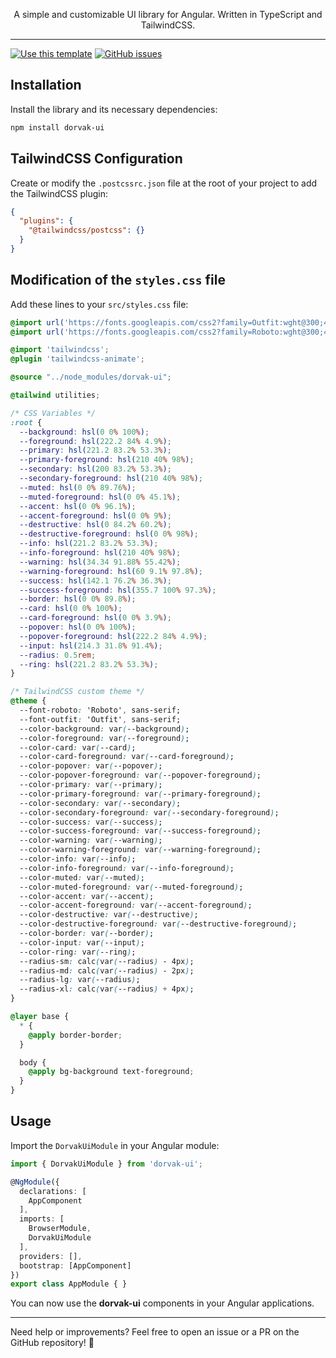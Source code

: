 <p align="center">
  A simple and customizable UI library for Angular. Written in TypeScript and TailwindCSS.
</p>

---

[![Use this template](https://img.shields.io/badge/-Use%20this%20template-brightgreen?style=for-the-badge)](https://github.com/DorvakOff/Dorvak-UI-Template)
[![GitHub issues](https://img.shields.io/github/issues/DorvakOff/Dorvak-UI?style=for-the-badge)](https://github.com/DorvakOff/Dorvak-UI/issues)

## Installation

Install the library and its necessary dependencies:

```sh
npm install dorvak-ui
```

## TailwindCSS Configuration

Create or modify the `.postcssrc.json` file at the root of your project to add the TailwindCSS plugin:

```json
{
  "plugins": {
    "@tailwindcss/postcss": {}
  }
}
```

## Modification of the `styles.css` file

Add these lines to your `src/styles.css` file:

```css
@import url('https://fonts.googleapis.com/css2?family=Outfit:wght@300;400;500;600;700&display=swap');
@import url('https://fonts.googleapis.com/css2?family=Roboto:wght@300;400;500;600;700&display=swap');

@import 'tailwindcss';
@plugin 'tailwindcss-animate';

@source "../node_modules/dorvak-ui";

@tailwind utilities;

/* CSS Variables */
:root {
  --background: hsl(0 0% 100%);
  --foreground: hsl(222.2 84% 4.9%);
  --primary: hsl(221.2 83.2% 53.3%);
  --primary-foreground: hsl(210 40% 98%);
  --secondary: hsl(200 83.2% 53.3%);
  --secondary-foreground: hsl(210 40% 98%);
  --muted: hsl(0 0% 89.76%);
  --muted-foreground: hsl(0 0% 45.1%);
  --accent: hsl(0 0% 96.1%);
  --accent-foreground: hsl(0 0% 9%);
  --destructive: hsl(0 84.2% 60.2%);
  --destructive-foreground: hsl(0 0% 98%);
  --info: hsl(221.2 83.2% 53.3%);
  --info-foreground: hsl(210 40% 98%);
  --warning: hsl(34.34 91.88% 55.42%);
  --warning-foreground: hsl(60 9.1% 97.8%);
  --success: hsl(142.1 76.2% 36.3%);
  --success-foreground: hsl(355.7 100% 97.3%);
  --border: hsl(0 0% 89.8%);
  --card: hsl(0 0% 100%);
  --card-foreground: hsl(0 0% 3.9%);
  --popover: hsl(0 0% 100%);
  --popover-foreground: hsl(222.2 84% 4.9%);
  --input: hsl(214.3 31.8% 91.4%);
  --radius: 0.5rem;
  --ring: hsl(221.2 83.2% 53.3%);
}

/* TailwindCSS custom theme */
@theme {
  --font-roboto: 'Roboto', sans-serif;
  --font-outfit: 'Outfit', sans-serif;
  --color-background: var(--background);
  --color-foreground: var(--foreground);
  --color-card: var(--card);
  --color-card-foreground: var(--card-foreground);
  --color-popover: var(--popover);
  --color-popover-foreground: var(--popover-foreground);
  --color-primary: var(--primary);
  --color-primary-foreground: var(--primary-foreground);
  --color-secondary: var(--secondary);
  --color-secondary-foreground: var(--secondary-foreground);
  --color-success: var(--success);
  --color-success-foreground: var(--success-foreground);
  --color-warning: var(--warning);
  --color-warning-foreground: var(--warning-foreground);
  --color-info: var(--info);
  --color-info-foreground: var(--info-foreground);
  --color-muted: var(--muted);
  --color-muted-foreground: var(--muted-foreground);
  --color-accent: var(--accent);
  --color-accent-foreground: var(--accent-foreground);
  --color-destructive: var(--destructive);
  --color-destructive-foreground: var(--destructive-foreground);
  --color-border: var(--border);
  --color-input: var(--input);
  --color-ring: var(--ring);
  --radius-sm: calc(var(--radius) - 4px);
  --radius-md: calc(var(--radius) - 2px);
  --radius-lg: var(--radius);
  --radius-xl: calc(var(--radius) + 4px);
}

@layer base {
  * {
    @apply border-border;
  }

  body {
    @apply bg-background text-foreground;
  }
}
```

## Usage

Import the `DorvakUiModule` in your Angular module:

```typescript
import { DorvakUiModule } from 'dorvak-ui';

@NgModule({
  declarations: [
    AppComponent
  ],
  imports: [
    BrowserModule,
    DorvakUiModule
  ],
  providers: [],
  bootstrap: [AppComponent]
})
export class AppModule { }
```

You can now use the **dorvak-ui** components in your Angular applications.

---

Need help or improvements? Feel free to open an issue or a PR on the GitHub repository! 🎉
